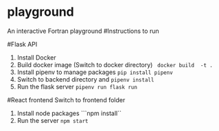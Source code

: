 # playground
An interactive Fortran playground
#Instructions to run

#Flask API
1. Install Docker
2. Build docker image (Switch to docker directory)
``` docker build  -t .``` 
3. Install pipenv to manage packages 
```pip install pipenv```
4. Switch to backend directory and 
```pipenv install```
5. Run the flask server
```pipenv run flask run```

#React frontend
Switch to frontend folder
1. Install node packages
```npm install``
2. Run the server
```npm start```

